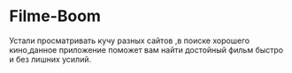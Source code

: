 # Filme-Boom
Устали просматривать кучу разных сайтов ,в поиске хорошего кино,данное приложение поможет вам найти достойный фильм быстро и без лишних усилий.
